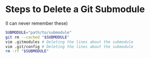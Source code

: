 # Steps to Delete a Git Submodule

(I can never remember these)

```bash
SUBMODULE="path/to/submodule"
git rm --cached "$SUBMODULE"
vim .gitmodules # Deleting the lines about the submodule
vim .git/config # Deleting the lines about the submodule
rm -rf "$SUBMODULE"
```
